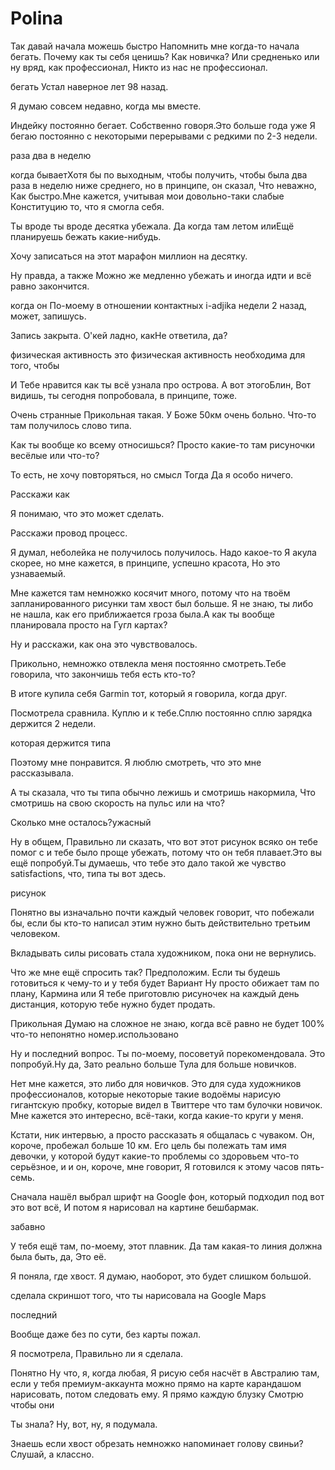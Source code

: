 # Polina

Так давай начала можешь быстро Напомнить мне когда-то начала бегать. Почему как ты себя ценишь? Как новичка? Или средненько или ну вряд, как профессионал, Никто из нас не профессионал.

бегать Устал наверное лет 98 назад.

Я думаю совсем недавно, когда мы вместе.

Индейку постоянно бегает. Собственно говоря.Это больше года уже Я бегаю постоянно с некоторыми перерывами с редкими по 2-3 недели.

раза два в неделю

когда бываетХотя бы по выходным, чтобы получить, чтобы была два раза в неделю ниже среднего, но в принципе, он сказал, Что неважно, Как быстро.Мне кажется, учитывая мои довольно-таки слабые Конституцию то, что я смогла себя.

Ты вроде ты вроде десятка убежала. Да когда там летом илиЕщё планируешь бежать какие-нибудь.

Хочу записаться на этот марафон миллион на десятку.

Ну правда, а также Можно же медленно убежать и иногда идти и всё равно закончится.

когда он По-моему в отношении контактных i-adjika недели 2 назад, может, запишусь.

Запись закрыта. О'кей ладно, какНе ответила, да?

физическая активность это физическая активность необходима для того, чтобы

И Тебе нравится как ты всё узнала про острова. А вот этогоБлин, Вот видишь, ты сегодня попробовала, в принципе, тоже.

Очень странные Прикольная такая. У Боже 50км очень больно. Что-то там получилось слово типа.

Как ты вообще ко всему относишься? Просто какие-то там рисуночки весёлые или что-то?

То есть, не хочу повторяться, но смысл Тогда Да я особо ничего.

Расскажи как

Я понимаю, что это может сделать.

Расскажи провод процесс.

Я думал, неболейка не получилось получилось. Надо какое-то Я акула скорее, но мне кажется, в принципе, успешно красота, Но это узнаваемый.

Мне кажется там немножко косячит много, потому что на твоём запланированного рисунки там хвост был больше. Я не знаю, ты либо не нашла, как его приближается гроза была.А как ты вообще планировала просто на Гугл картах?

Ну и расскажи, как она это чувствовалось.

Прикольно, немножко отвлекла меня постоянно смотреть.Тебе говорила, что закончишь тебя есть кто-то?

В итоге купила себя Garmin тот, который я говорила, когда друг.

Посмотрела сравнила. Куплю и к тебе.Сплю постоянно сплю зарядка держится 2 недели.

которая держится типа

Поэтому мне понравится. Я люблю смотреть, что это мне рассказывала.

А ты сказала, что ты типа обычно лежишь и смотришь накормила, Что смотришь на свою скорость на пульс или на что?

Сколько мне осталось?ужасный

Ну в общем, Правильно ли сказать, что вот этот рисунок всяко он тебе помог с и тебе было проще убежать, потому что он тебя плавает.Это вы ещё попробуй.Ты думаешь, что тебе это дало такой же чувство satisfactions, что, типа ты вот здесь.

рисунок

Понятно вы изначально почти каждый человек говорит, что побежали бы, если бы кто-то написал этим нужно быть действительно третьим человеком.

Вкладывать силы рисовать стала художником, пока они не вернулись.

Что же мне ещё спросить так? Предположим. Если ты будешь готовиться к чему-то и у тебя будет Вариант Ну просто обижает там по плану, Кармина или Я тебе приготовлю рисуночек на каждый день дистанция, которую тебе нужно будет продать.

Прикольная Думаю на сложное не знаю, когда всё равно не будет 100% что-то непонятно номер.использовано

Ну и последний вопрос. Ты по-моему, посоветуй порекомендовала. Это попробуй.Ну да, Зато реально больше Тула для больше новичков.

Нет мне кажется, это либо для новичков. Это для суда художников профессионалов, которые некоторые такие водоёмы нарисую гигантскую пробку, которые видел в Твиттере что там булочки новичок. Мне кажется это интересно, всё-таки, когда какие-то круги у меня.

Кстати, ник интервью, а просто рассказать я общалась с чуваком. Он, короче, пробежал больше 10 км. Его цель бы полежать там имя девочки, у которой будут какие-то проблемы со здоровьем что-то серьёзное, и и он, короче, мне говорит, Я готовился к этому часов пять-семь.

Сначала нашёл выбрал шрифт на Google фон, который подходил под вот это вот всё, И потом я нарисовал на картине бешбармак.

забавно

У тебя ещё там, по-моему, этот плавник. Да там какая-то линия должна была быть, да, Это её.

Я поняла, где хвост. Я думаю, наоборот, это будет слишком большой.

сделала скриншот того, что ты нарисовала на Google Maps

последний

Вообще даже без по сути, без карты пожал.

Я посмотрела, Правильно ли я сделала.

Понятно Ну что, я, когда любая, Я рисую себя насчёт в Австралию там, если у тебя премиум-аккаунта можно прямо на карте карандашом нарисовать, потом следовать ему. Я прямо каждую блузку Смотрю чтобы они

Ты знала? Ну, вот, ну, я подумала.

Знаешь если хвост обрезать немножко напоминает голову свиньи?Слушай, а классно.
